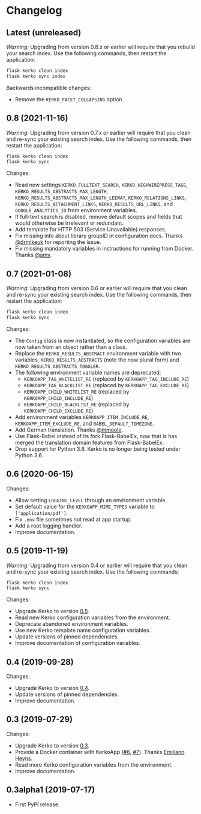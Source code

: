 # Changelog

## Latest (unreleased)

*Warning:* Upgrading from version 0.8.x or earlier will require that you rebuild
your search index. Use the following commands, then restart the application:

```bash
flask kerko clean index
flask kerko sync index
```

Backwards incompatible changes:

- Remove the `KERKO_FACET_COLLAPSING` option.


## 0.8 (2021-11-16)

*Warning:* Upgrading from version 0.7.x or earlier will require that you clean
and re-sync your existing search index. Use the following commands, then restart
the application:

```bash
flask kerko clean index
flask kerko sync
```

Changes:

* Read new settings `KERKO_FULLTEXT_SEARCH`, `KERKO_HIGHWIREPRESS_TAGS`,
  `KERKO_RESULTS_ABSTRACTS_MAX_LENGTH`,
  `KERKO_RESULTS_ABSTRACTS_MAX_LENGTH_LEEWAY`, `KERKO_RELATIONS_LINKS`,
  `KERKO_RESULTS_ATTACHMENT_LINKS`, `KERKO_RESULTS_URL_LINKS`, and
  `GOOGLE_ANALYTICS_ID` from environment variables.
* If full-text search is disabled, remove default scopes and fields that would
  otherwise be irrelevant or redundant.
* Add template for HTTP 503 (Service Unavailable) responses.
* Fix missing info about library groupID in configuration docs. Thanks
  [@drmikeuk](https://github.com/drmikeuk) for reporting the issue.
* Fix missing mandatory variables in instructions for running from Docker.
  Thanks [@amv](https://github.com/amv).

## 0.7 (2021-01-08)

*Warning:* Upgrading from version 0.6 or earlier will require that you clean and
re-sync your existing search index. Use the following commands, then restart the
application:

```bash
flask kerko clean index
flask kerko sync
```

Changes:

* The `Config` class is now instantiated, so the configuration variables are now
  taken from an object rather than a class.
* Replace the `KERKO_RESULTS_ABSTRACT` environment variable with two variables,
  `KERKO_RESULTS_ABSTRACTS` (note the now plural form) and
  `KERKO_RESULTS_ABSTRACTS_TOGGLER`.
* The following environment variable names are deprecated:
  * `KERKOAPP_TAG_WHITELIST_RE` (replaced by `KERKOAPP_TAG_INCLUDE_RE`)
  * `KERKOAPP_TAG_BLACKLIST_RE` (replaced by `KERKOAPP_TAG_EXCLUDE_RE`)
  * `KERKOAPP_CHILD_WHITELIST_RE` (replaced by `KERKOAPP_CHILD_INCLUDE_RE`)
  * `KERKOAPP_CHILD_BLACKLIST_RE` (replaced by `KERKOAPP_CHILD_EXCLUDE_RE`)
* Add environment variables `KERKOAPP_ITEM_INCLUDE_RE`,
  `KERKOAPP_ITEM_EXCLUDE_RE`, and `BABEL_DEFAULT_TIMEZONE`.
* Add German translation. Thanks [@mmoole](https://github.com/mmoole).
* Use Flask-Babel instead of its fork Flask-BabelEx, now that is has merged the
  translation domain features from Flask-BabelEx.
* Drop support for Python 3.6. Kerko is no longer being tested under Python 3.6.

## 0.6 (2020-06-15)

Changes:

* Allow setting `LOGGING_LEVEL` through an environment variable.
* Set default value for the `KERKOAPP_MIME_TYPES` variable to `['application/pdf']`.
* Fix `.env` file sometimes not read at app startup.
* Add a root logging handler.
* Improve documentation.

## 0.5 (2019-11-19)

*Warning:* Upgrading from version 0.4 or earlier will require that you clean and
re-sync your existing search index. Use the following commands:

```bash
flask kerko clean index
flask kerko sync
```

Changes:

* Upgrade Kerko to version
  [0.5](https://github.com/whiskyechobravo/kerko/blob/master/CHANGELOG.md#05-2019-11-19).
* Read new Kerko configuration variables from the environment.
* Deprecate abandoned environment variables.
* Use new Kerko template name configuration variables.
* Update versions of pinned dependencies.
* Improve documentation of configuration variables.

## 0.4 (2019-09-28)

Changes:

* Upgrade Kerko to version
  [0.4](https://github.com/whiskyechobravo/kerko/blob/master/CHANGELOG.md#04-2019-09-28).
* Update versions of pinned dependencies.
* Improve documentation.

## 0.3 (2019-07-29)

Changes:

* Upgrade Kerko to version
  [0.3](https://github.com/whiskyechobravo/kerko/blob/master/CHANGELOG.md#03-2019-07-29).
* Provide a Docker container with KerkoApp
  ([#6](https://github.com/whiskyechobravo/kerkoapp/pull/6),
  [#7](https://github.com/whiskyechobravo/kerkoapp/pull/7)). Thanks
  [Emiliano Heyns](https://github.com/retorquere).
* Read more Kerko configuration variables from the environment.
* Improve documentation.

## 0.3alpha1 (2019-07-17)

* First PyPI release.
